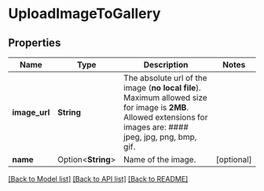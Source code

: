 # UploadImageToGallery

## Properties

Name | Type | Description | Notes
------------ | ------------- | ------------- | -------------
**image_url** | **String** | The absolute url of the image (**no local file**). Maximum allowed size for image is **2MB**. Allowed extensions for images are: #### jpeg, jpg, png, bmp, gif.  | 
**name** | Option<**String**> | Name of the image. | [optional]

[[Back to Model list]](../README.md#documentation-for-models) [[Back to API list]](../README.md#documentation-for-api-endpoints) [[Back to README]](../README.md)


